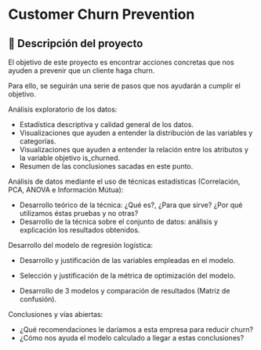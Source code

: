 # Customer Churn Prevention

## 📝 Descripción del proyecto

El objetivo de este proyecto es encontrar acciones concretas que nos ayuden a prevenir que un cliente haga churn. 


Para ello, se seguirán una serie de pasos que nos ayudarán a cumplir el objetivo.

Análisis exploratorio de los datos:

- Estadística descriptiva y calidad general de los datos.
- Visualizaciones que ayuden a entender la distribución de las variables y categorías.
- Visualizaciones que ayuden a entender la relación entre los atributos y la variable objetivo is_churned.
- Resumen de las conclusiones sacadas en este punto.

Análisis de datos mediante el uso de técnicas estadísticas (Correlación, PCA, ANOVA e Información Mútua):
- Desarrollo teórico de la técnica: ¿Qué es?, ¿Para que sirve? ¿Por qué utilizamos éstas pruebas y no otras?
- Desarrollo de la técnica sobre el conjunto de datos: análisis y explicación los resultados obtenidos.

Desarrollo del modelo de regresión logística:

- Desarrollo y justificación de las variables empleadas en el modelo.

- Selección y justificación de la métrica de optimización del modelo.

- Desarrollo de 3 modelos y comparación de resultados (Matriz de confusión).

Conclusiones y vías abiertas:
- ¿Qué recomendaciones le daríamos a esta empresa para reducir churn?
- ¿Cómo nos ayuda el modelo calculado a llegar a estas conclusiones?

